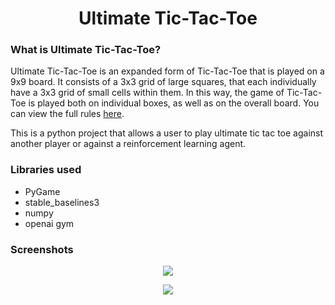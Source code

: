<h1 align="center">Ultimate Tic-Tac-Toe</h1> 

### What is Ultimate Tic-Tac-Toe?

Ultimate Tic-Tac-Toe is an expanded form of Tic-Tac-Toe that is played on a 9x9 board. It consists of a 3x3 grid of large squares, that each individually have a 3x3 grid of small cells within them. In this way, the game of Tic-Tac-Toe is played both on individual boxes, as well as on the overall board. You can view the full rules [here](https://mathwithbaddrawings.com/2013/06/16/ultimate-tic-tac-toe/).

This is a python project that allows a user to play ultimate tic tac toe against another player or against a reinforcement learning agent.

### Libraries used
- PyGame
- stable_baselines3
- numpy
- openai gym

### Screenshots

<p align="center" width="100%">
    <img src="https://user-images.githubusercontent.com/101554474/235619097-1a17f2b9-e79c-4cce-a599-ef9c14768927.png"> 
</p>

<p align="center" width="100%">
    <img src="https://user-images.githubusercontent.com/101554474/235619968-23c7c257-96b3-4d11-812c-2207f2936b0f.png"> 
</p>
